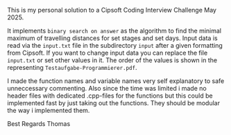 This is my personal solution to a Cipsoft Coding Interview Challenge May 2025.

It implements `binary search on answer` as the algorithm to find the minimal maximum of travelling
distances for set stages and set days. Input data is read via the `input.txt` file in the subdirectory
`input` after a given formatting from Cipsoft. If you want to change input data you can replace the file
`input.txt` or set other values in it. The order of the values is shown in the representing
`Testaufgabe-Programmierer.pdf`.

I made the function names and variable names very self explanatory to safe unneccessary commenting.
Also since the time was limited i made no header files with dedicated .cpp-files for the functions but 
this could be implemented fast by just taking out the functions. They should be modular the way i
implemented them.

Best Regards
Thomas
